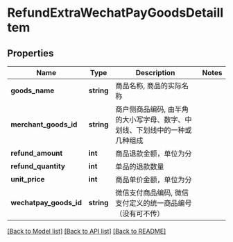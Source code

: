 # RefundExtraWechatPayGoodsDetailItem

## Properties
Name | Type | Description | Notes
------------ | ------------- | ------------- | -------------
**goods_name** | **string** | 商品名称, 商品的实际名称 | 
**merchant_goods_id** | **string** | 商户侧商品编码, 由半角的大小写字母、数字、中划线、下划线中的一种或几种组成 | 
**refund_amount** | **int** | 商品退款金额，单位为分 | 
**refund_quantity** | **int** | 单品的退款数量 | 
**unit_price** | **int** | 商品单价金额，单位为分 | 
**wechatpay_goods_id** | **string** | 微信支付商品编码, 微信支付定义的统一商品编号（没有可不传） | 

[[Back to Model list]](../README.md#documentation-for-models) [[Back to API list]](../README.md#documentation-for-api-endpoints) [[Back to README]](../README.md)


